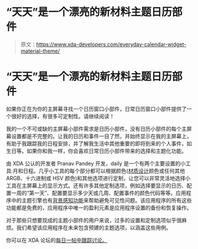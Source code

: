 # “天天”是一个漂亮的新材料主题日历部件

> 原文：<https://www.xda-developers.com/everyday-calendar-widget-material-theme/>

# “天天”是一个漂亮的新材料主题日历部件

如果你正在为你的主屏幕寻找一个日历窗口小部件，日常日历窗口小部件提供了一个很好的选择，有很多可定制性。请继续阅读！

我的一个不可或缺的主屏幕小部件需求是日历小部件，没有日历小部件的每个主屏幕设置都是不完整的。让我的日历和事件一目了然，并始终显示在我的主屏幕上，有助于我跟踪我的日程安排，并了解我生活中其他重要的即将到来的个人事件，如生日等。如果你和我一样，你会喜欢日常日历小部件带来的选择和主题化功能。

由 XDA 公认的开发者 Pranav Pandey 开发，daily 是一个有两个主要设置的小工具:月和日程。几乎小工具的每个部分都可以根据颜色([材质设计](https://www.xda-developers.com/chromium-gerrit-material-design-2-colors/)颜色或任何其他 ARGB、十六进制或 HSV 颜色)和其他选项进行定制，让您可以非常灵活地选择小工具在主屏幕上的显示方式。还有许多其他定制选项，例如选择要显示的日历、配置一周的“第一天”、配置要显示多少天或几周、配置事件的颜色代码等等。应用程序中的主题引擎也有[背景感知功能](https://github.com/pranavpandey/dynamic-support#theme-engine)来帮助避免可见性问题。该应用程序的所有这些功能都是免费的，应用程序中唯一的盈利元素是应用程序设置的备份和恢复操作。

对于那些只想要现成的主题小部件的用户来说，过多的设置和定制选项似乎很麻烦。我们希望该应用程序在未来包含预建的主题选项，以涵盖这些用例。

你可以在 XDA 论坛的[每日一帖中跟踪讨论。](https://forum.xda-developers.com/android/apps-games/app-everyday-calendar-widget-t3941695)